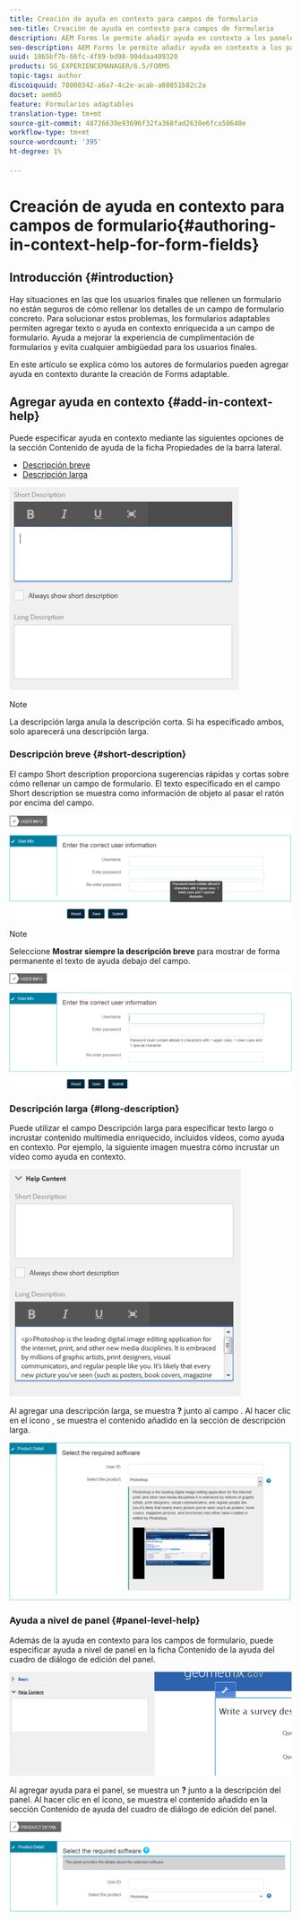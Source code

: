 ```yaml
---
title: Creación de ayuda en contexto para campos de formulario
seo-title: Creación de ayuda en contexto para campos de formulario
description: AEM Forms le permite añadir ayuda en contexto a los paneles y campos de formulario adaptables, como texto o medios enriquecidos, incluidos vídeos.
seo-description: AEM Forms le permite añadir ayuda en contexto a los paneles y campos de formulario adaptables, como texto o medios enriquecidos, incluidos vídeos.
uuid: 1865bf7b-66fc-4f89-bd98-904daa409320
products: SG_EXPERIENCEMANAGER/6.5/FORMS
topic-tags: author
discoiquuid: 78000342-a6a7-4c2e-acab-a88851b82c2a
docset: aem65
feature: Formularios adaptables
translation-type: tm+mt
source-git-commit: 48726639e93696f32fa368fad2630e6fca50640e
workflow-type: tm+mt
source-wordcount: '395'
ht-degree: 1%

---
```



# Creación de ayuda en contexto para campos de formulario{#authoring-in-context-help-for-form-fields}

## Introducción {#introduction}

Hay situaciones en las que los usuarios finales que rellenen un formulario no están seguros de cómo rellenar los detalles de un campo de formulario concreto. Para solucionar estos problemas, los formularios adaptables permiten agregar texto o ayuda en contexto enriquecida a un campo de formulario. Ayuda a mejorar la experiencia de cumplimentación de formularios y evita cualquier ambigüedad para los usuarios finales.

En este artículo se explica cómo los autores de formularios pueden agregar ayuda en contexto durante la creación de Forms adaptable.

## Agregar ayuda en contexto {#add-in-context-help}

Puede especificar ayuda en contexto mediante las siguientes opciones de la sección Contenido de ayuda de la ficha Propiedades de la barra lateral.

* [Descripción breve](../../forms/using/authoring-in-field-help.md#p-short-description-p)
* [Descripción larga](../../forms/using/authoring-in-field-help.md#p-long-description-p)

![Ayuda en contexto para campos de formulario](assets/descriptions.png)

>[!NOTE]
>
>La descripción larga anula la descripción corta. Si ha especificado ambos, solo aparecerá una descripción larga.

### Descripción breve {#short-description}

El campo Short description proporciona sugerencias rápidas y cortas sobre cómo rellenar un campo de formulario. El texto especificado en el campo Short description se muestra como información de objeto al pasar el ratón por encima del campo.

![Descripción breve para agregar ayuda en contexto para campos de formulario](assets/tooltip.png)

>[!NOTE]
>
>Seleccione **Mostrar siempre la descripción breve** para mostrar de forma permanente el texto de ayuda debajo del campo.

![Ayuda breve permanente en contexto debajo del campo](assets/short1.png)

### Descripción larga {#long-description}

Puede utilizar el campo Descripción larga para especificar texto largo o incrustar contenido multimedia enriquecido, incluidos vídeos, como ayuda en contexto. Por ejemplo, la siguiente imagen muestra cómo incrustar un vídeo como ayuda en contexto.

![Adición de medios enriquecidos como ayuda en contexto para campos de formulario](assets/long-descriptions.png)

Al agregar una descripción larga, se muestra **?** junto al campo . Al hacer clic en el icono , se muestra el contenido añadido en la sección de descripción larga.

![Ejemplo de ayuda de medios enriquecidos en contexto](assets/photoshop.png)

### Ayuda a nivel de panel {#panel-level-help}

Además de la ayuda en contexto para los campos de formulario, puede especificar ayuda a nivel de panel en la ficha Contenido de la ayuda del cuadro de diálogo de edición del panel.

![Adición de ayuda en contexto para un panel de formulario](assets/panel-level-help.png)

Al agregar ayuda para el panel, se muestra un **?** junto a la descripción del panel. Al hacer clic en el icono, se muestra el contenido añadido en la sección Contenido de ayuda del cuadro de diálogo de edición del panel.

![Ejemplo de ayuda en contexto en el nivel de panel de formulario](assets/photoshop-1.png)

